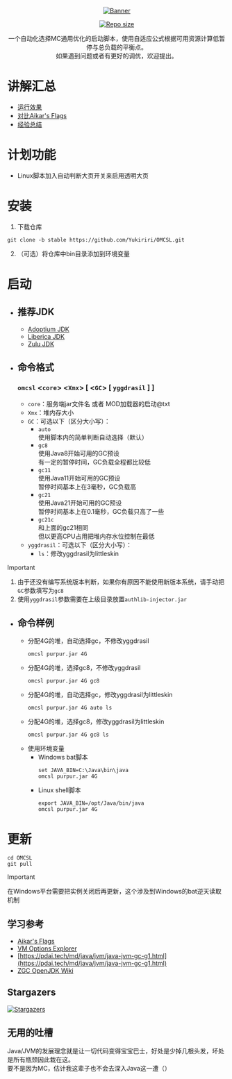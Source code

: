 <div align="center">

[![Banner](https://socialify.git.ci/Yukiriri/OMCSL/image?description=1&language=1&name=1&owner=1&pattern=Circuit%20Board&theme=Auto)]()

[![Repo size](https://img.shields.io/github/repo-size/Yukiriri/OMCSL?style=for-the-badge)]()

一个自动化选择MC通用优化的启动脚本，使用自适应公式根据可用资源计算低暂停与总负载的平衡点。  
如果遇到问题或者有更好的调优，欢迎提出。  

</div>

# 讲解汇总
- [运行效果](./md/test-summary.md)
- [对比Aikar's Flags](./md/aikar-g1gc.md)
- [经验总结](./md/my-gc.md)

# 计划功能
- Linux脚本加入自动判断大页开关来启用透明大页

# 安装
1. 下载仓库
  ```
  git clone -b stable https://github.com/Yukiriri/OMCSL.git
  ```
2. （可选）将仓库中bin目录添加到环境变量

# 启动
- ## 推荐JDK
  - [Adoptium JDK](https://adoptium.net/zh-CN/temurin/releases/)
  - [Liberica JDK](https://bell-sw.com/pages/downloads/)
  - [Zulu JDK](https://www.azul.com/downloads/?package=jdk#zulu)

- ## 命令格式
  ### `omcsl` \<`core`\> \<`Xmx`\> [ \<`GC`\> [ `yggdrasil` ] ]
  - `core`：服务端jar文件名 或者 MOD加载器的启动@txt
  - `Xmx`：堆内存大小
  - `GC`：可选以下（区分大小写）：
    - `auto`  
      使用脚本内的简单判断自动选择（默认）  
    - `gc8`  
      使用Java8开始可用的GC预设  
      有一定的暂停时间，GC负载全程都比较低  
    - `gc11`  
      使用Java11开始可用的GC预设  
      暂停时间基本上在3毫秒，GC负载高  
    - `gc21`  
      使用Java21开始可用的GC预设  
      暂停时间基本上在0.1毫秒，GC负载只高了一些  
    - `gc21c`  
      和上面的gc21相同  
      但以更高CPU占用把堆内存水位控制在最低  
  - `yggdrasil`：可选以下（区分大小写）：  
    - `ls`：修改yggdrasil为littleskin  

> [!IMPORTANT]  
> 1. 由于还没有编写系统版本判断，如果你有原因不能使用新版本系统，请手动把`GC`参数填写为`gc8`  
> 2. 使用`yggdrasil`参数需要在上级目录放置`authlib-injector.jar`  

- ## 命令样例
  - 分配4G的堆，自动选择gc，不修改yggdrasil
    ```
    omcsl purpur.jar 4G
    ```
  - 分配4G的堆，选择gc8，不修改yggdrasil
    ```
    omcsl purpur.jar 4G gc8
    ```
  - 分配4G的堆，自动选择gc，修改yggdrasil为littleskin
    ```
    omcsl purpur.jar 4G auto ls
    ```
  - 分配4G的堆，选择gc8，修改yggdrasil为littleskin
    ```
    omcsl purpur.jar 4G gc8 ls
    ```
  - 使用环境变量
    - Windows bat脚本
      ```
      set JAVA_BIN=C:\Java\bin\java
      omcsl purpur.jar 4G
      ```
    - Linux shell脚本
      ```
      export JAVA_BIN=/opt/Java/bin/java
      omcsl purpur.jar 4G
      ```

# 更新
```
cd OMCSL
git pull
```
> [!IMPORTANT]  
> 在Windows平台需要把实例关闭后再更新，这个涉及到Windows的bat逆天读取机制  

## 学习参考
- [Aikar's Flags](https://aikar.co/2018/07/02/tuning-the-jvm-g1gc-garbage-collector-flags-for-minecraft)
- [VM Options Explorer](https://chriswhocodes.com/vm-options-explorer.html)
- [https://pdai.tech/md/java/jvm/java-jvm-gc-g1.html](https://pdai.tech/md/java/jvm/java-jvm-gc-g1.html)
- [ZGC OpenJDK Wiki](https://wiki.openjdk.org/display/zgc)

## Stargazers
[![Stargazers](https://starchart.cc/Yukiriri/OMCSL.svg?variant=adaptive)](https://starchart.cc/Yukiriri/OMCSL)

## 无用的吐槽
Java/JVM的发展理念就是让一切代码变得宝宝巴士，好处是少掉几根头发，坏处是所有瓶颈因此栽在这。  
要不是因为MC，估计我这辈子也不会去深入Java这一遭（）  
